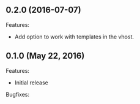 ## 0.2.0 (2016-07-07)

Features:
  - Add option to work with templates in the vhost.    

## 0.1.0 (May 22, 2016)

Features:

  - Initial release

Bugfixes:

